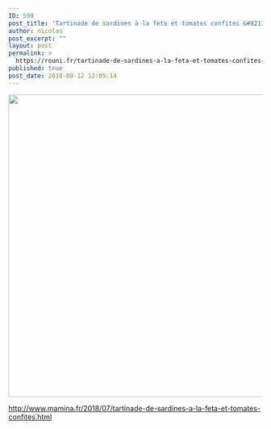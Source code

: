 ```yaml
---
ID: 599
post_title: 'Tartinade de sardines à la feta et tomates confites &#8211; Et si c&#8217;était bon&#8230;'
author: nicolas
post_excerpt: ""
layout: post
permalink: >
  https://rouni.fr/tartinade-de-sardines-a-la-feta-et-tomates-confites-et-si-cetait-bon/
published: true
post_date: 2018-08-12 12:05:14
---
```

<img src="https://rouni.fr/wp-content/uploads/2018/08/81164511.jpg" class="alignnone wp-image-597 size-full" width="800" height="600" data-temp-aztec-id="ec987bbb-8f97-40e0-baf5-bab869ed9141">

<a href="http://www.mamina.fr/2018/07/tartinade-de-sardines-a-la-feta-et-tomates-confites.html">http://www.mamina.fr/2018/07/tartinade-de-sardines-a-la-feta-et-tomates-confites.html</a>